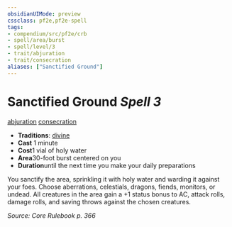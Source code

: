 ```yaml
---
obsidianUIMode: preview
cssclass: pf2e,pf2e-spell
tags:
- compendium/src/pf2e/crb
- spell/area/burst
- spell/level/3
- trait/abjuration
- trait/consecration
aliases: ["Sanctified Ground"]
---
```

# Sanctified Ground *Spell 3*   
[abjuration](../../rules/traits/abjuration.md)  [consecration](../../rules/traits/consecration.md)  

- **Traditions**: [divine](../../rules/traits/divine.md)
- **Cast** 1 minute 
- **Cost**1 vial of holy water
- **Area**30-foot burst centered on you
- **Duration**until the next time you make your daily preparations

You sanctify the area, sprinkling it with holy water and warding it against your foes. Choose aberrations, celestials, dragons, fiends, monitors, or undead. All creatures in the area gain a +1 status bonus to AC, attack rolls, damage rolls, and saving throws against the chosen creatures.

*Source: Core Rulebook p. 366*